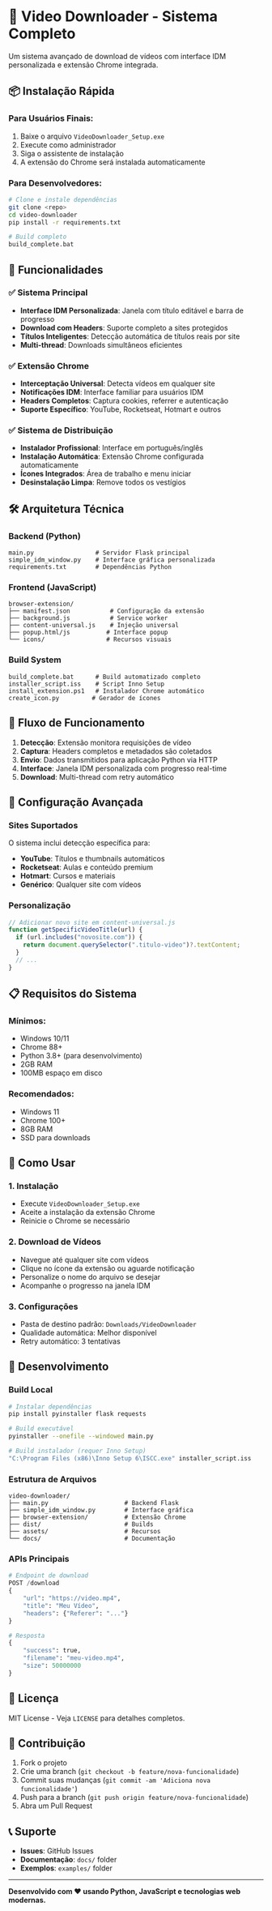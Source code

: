# 🎥 Video Downloader - Sistema Completo

Um sistema avançado de download de vídeos com interface IDM personalizada e extensão Chrome integrada.

## 📦 Instalação Rápida

### Para Usuários Finais:

1. Baixe o arquivo `VideoDownloader_Setup.exe`
2. Execute como administrador
3. Siga o assistente de instalação
4. A extensão do Chrome será instalada automaticamente

### Para Desenvolvedores:

```bash
# Clone e instale dependências
git clone <repo>
cd video-downloader
pip install -r requirements.txt

# Build completo
build_complete.bat
```

## 🚀 Funcionalidades

### ✅ Sistema Principal

- **Interface IDM Personalizada**: Janela com título editável e barra de progresso
- **Download com Headers**: Suporte completo a sites protegidos
- **Títulos Inteligentes**: Detecção automática de títulos reais por site
- **Multi-thread**: Downloads simultâneos eficientes

### ✅ Extensão Chrome

- **Interceptação Universal**: Detecta vídeos em qualquer site
- **Notificações IDM**: Interface familiar para usuários IDM
- **Headers Completos**: Captura cookies, referrer e autenticação
- **Suporte Específico**: YouTube, Rocketseat, Hotmart e outros

### ✅ Sistema de Distribuição

- **Instalador Profissional**: Interface em português/inglês
- **Instalação Automática**: Extensão Chrome configurada automaticamente
- **Ícones Integrados**: Área de trabalho e menu iniciar
- **Desinstalação Limpa**: Remove todos os vestígios

## 🛠️ Arquitetura Técnica

### Backend (Python)

```
main.py                 # Servidor Flask principal
simple_idm_window.py    # Interface gráfica personalizada
requirements.txt        # Dependências Python
```

### Frontend (JavaScript)

```
browser-extension/
├── manifest.json           # Configuração da extensão
├── background.js           # Service worker
├── content-universal.js    # Injeção universal
├── popup.html/js          # Interface popup
└── icons/                 # Recursos visuais
```

### Build System

```
build_complete.bat      # Build automatizado completo
installer_script.iss    # Script Inno Setup
install_extension.ps1   # Instalador Chrome automático
create_icon.py         # Gerador de ícones
```

## 🎯 Fluxo de Funcionamento

1. **Detecção**: Extensão monitora requisições de vídeo
2. **Captura**: Headers completos e metadados são coletados
3. **Envio**: Dados transmitidos para aplicação Python via HTTP
4. **Interface**: Janela IDM personalizada com progresso real-time
5. **Download**: Multi-thread com retry automático

## 🔧 Configuração Avançada

### Sites Suportados

O sistema inclui detecção específica para:

- **YouTube**: Títulos e thumbnails automáticos
- **Rocketseat**: Aulas e conteúdo premium
- **Hotmart**: Cursos e materiais
- **Genérico**: Qualquer site com vídeos

### Personalização

```javascript
// Adicionar novo site em content-universal.js
function getSpecificVideoTitle(url) {
  if (url.includes("novosite.com")) {
    return document.querySelector(".titulo-video")?.textContent;
  }
  // ...
}
```

## 📋 Requisitos do Sistema

### Mínimos:

- Windows 10/11
- Chrome 88+
- Python 3.8+ (para desenvolvimento)
- 2GB RAM
- 100MB espaço em disco

### Recomendados:

- Windows 11
- Chrome 100+
- 8GB RAM
- SSD para downloads

## 🚀 Como Usar

### 1. Instalação

- Execute `VideoDownloader_Setup.exe`
- Aceite a instalação da extensão Chrome
- Reinicie o Chrome se necessário

### 2. Download de Vídeos

- Navegue até qualquer site com vídeos
- Clique no ícone da extensão ou aguarde notificação
- Personalize o nome do arquivo se desejar
- Acompanhe o progresso na janela IDM

### 3. Configurações

- Pasta de destino padrão: `Downloads/VideoDownloader`
- Qualidade automática: Melhor disponível
- Retry automático: 3 tentativas

## 🔧 Desenvolvimento

### Build Local

```bash
# Instalar dependências
pip install pyinstaller flask requests

# Build executável
pyinstaller --onefile --windowed main.py

# Build instalador (requer Inno Setup)
"C:\Program Files (x86)\Inno Setup 6\ISCC.exe" installer_script.iss
```

### Estrutura de Arquivos

```
video-downloader/
├── main.py                     # Backend Flask
├── simple_idm_window.py        # Interface gráfica
├── browser-extension/          # Extensão Chrome
├── dist/                       # Builds
├── assets/                     # Recursos
└── docs/                       # Documentação
```

### APIs Principais

```python
# Endpoint de download
POST /download
{
    "url": "https://video.mp4",
    "title": "Meu Vídeo",
    "headers": {"Referer": "..."}
}

# Resposta
{
    "success": true,
    "filename": "meu-video.mp4",
    "size": 50000000
}
```

## 📝 Licença

MIT License - Veja `LICENSE` para detalhes completos.

## 🤝 Contribuição

1. Fork o projeto
2. Crie uma branch (`git checkout -b feature/nova-funcionalidade`)
3. Commit suas mudanças (`git commit -am 'Adiciona nova funcionalidade'`)
4. Push para a branch (`git push origin feature/nova-funcionalidade`)
5. Abra um Pull Request

## 📞 Suporte

- **Issues**: GitHub Issues
- **Documentação**: `docs/` folder
- **Exemplos**: `examples/` folder

---

**Desenvolvido com ❤️ usando Python, JavaScript e tecnologias web modernas.**
